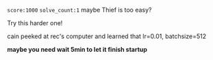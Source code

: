 `score:1000` `solve_count:1`
maybe Thief is too easy? 

Try this harder one!

cain peeked at rec's computer and learned that lr=0.01, batchsize=512

**maybe you need wait 5min to let it finish startup**
